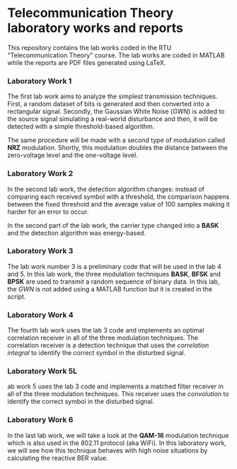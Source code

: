 # Telecommunication Theory laboratory works and reports

This repository contains the lab works coded in the RTU "Telecommunication Theory" course. The lab works are coded in MATLAB while the reports are PDF files generated using LaTeX.

### Laboratory Work 1

The first lab work aims to analyze the simplest transmission techniques. First, a random dataset of bits is generated and then converted into a rectangular signal. Secondly, the Gaussian White Noise (_GWN_) is added to the source signal simulating a real-world disturbance and then, it will be detected with a simple threshold-based algorithm.

The same procedure will be made with a second type of modulation called __NRZ__ modulation. Shortly, this modulation doubles the distance between the zero-voltage level and the one-voltage level.

### Laboratory Work 2

In the second lab work, the detection algorithm changes: instead of comparing each received symbol with a threshold, the comparison happens between the fixed threshold and the average value of 100 samples making it harder for an error to occur.

In the second part of the lab work, the carrier type changed into a __BASK__ and the detection algorithm was energy-based. 

### Laboratory Work 3

The lab work number 3 is a preliminary code that will be used in the lab 4 and 5. In this lab work, the three modulation techniques __BASK__, __BFSK__ and __BPSK__ are used to transmit a random sequence of binary data. In this lab, the _GWN_ is not added using a MATLAB function but it is created in the script.

### Laboratory Work 4

The fourth lab work uses the lab 3 code and implements an optimal correlation receiver in all of the three modulation techniques. The correlation receiver is a detection technique that uses the _correlation integral_ to identify the correct symbol in the disturbed signal.

### Laboratory Work 5L

ab work 5 uses the lab 3 code and implements a matched filter receiver in all of the three modulation techniques. This receiver uses the _convolution_ to identify the correct symbol in the disturbed signal.

### Laboratory Work 6

In the last lab work, we will take a look at the __QAM-16__ modulation technique which is also used in the 802.11 protocol (aka WiFi). In this laboratory work, we will see how this technique behaves with high noise situations by calculating the reactive BER value.
